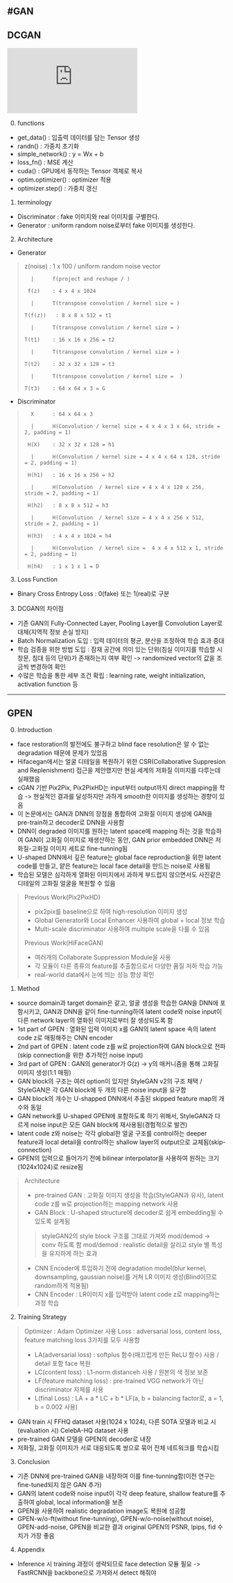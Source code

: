 

#GAN
---

## DCGAN
![링크](https://arxiv.org/pdf/1511.06434.pdf)

0. functions
 - get_data() : 입출력 데이터를 담는 Tensor 생성
 - randn() : 가중치 초기화
 - simple_network() : y = Wx + b
 - loss_fn() : MSE 계산
 - cuda() : GPU에서 동작하는 Tensor 객체로 복사
 - optim.optimizer() : optimizer 적용
 - optimizer.step() : 가중치 갱신

1. terminology
 - Discriminator : fake 이미지와 real 이미지를 구별한다.
 - Generator : uniform random noise로부터 fake 이미지를 생성한다.

2. Architecture
 - Generator<br/>
 >   z(noise)   : 1 x 100 / uniform random noise vector
 >
 >       |      f(project and reshape / )
 >
 >      f(z)    : 4 x 4 x 1024
 >
 >       |      T(transpose convolution / kernel size = )   
 >
 >     T(f(z))   : 8 x 8 x 512 = t1
 >
 >       |      T(transpose convolution / kernel size = )
 >
 >     T(t1)    : 16 x 16 x 256 = t2
 >
 >       |      T(transpose convolution / kernel size = )
 >
 >     T(t2)    : 32 x 32 x 128 = t3
 >
 >       |      T(transpose convolution / kernel size =  )
 >
 >     T(t3)    : 64 x 64 x 3 = G

 - Discriminator<br/>
 >       X      : 64 x 64 x 3 
 >
 >       |      H(Convolution / kernel size = 4 x 4 x 3 x 64, stride = 2, padding = 1)
 >
 >      H(X)    : 32 x 32 x 128 = h1
 >
 >       |      H(Convolution / kernel size = 4 x 4 x 64 x 128, stride = 2, padding = 1)
 >
 >      H(h1)   : 16 x 16 x 256 = h2
 >
 >       |      H(Convolution  / kernel size = 4 x 4 x 128 x 256, stride = 2, padding = 1)
 >
 >      H(h2)   : 8 x 8 x 512 = h3
 >
 >       |      H(Convolution  / kernel size = 4 x 4 x 256 x 512, stride = 2, padding = 1)
 >
 >      H(h3)   : 4 x 4 x 1024 = h4
 >
 >       |      H(Convolution  / kernel size =  4 x 4 x 512 x 1, stride = 2, padding = 1)
 >
 >      H(h4)   : 1 x 1 x 1 = D  

 3. Loss Function
  - Binary Cross Entropy Loss : 0(fake) 또는 1(real)로 구분

3. DCGAN의 차이점
 - 기존 GAN의 Fully-Connected Layer, Pooling Layer를 Convolution Layer로 대체(지역적 정보 손실 방지)
 - Batch Normalization 도입 : 입력 데이터의 평균, 분산을 조정하여 학습 효과 증대
 - 학습 검증을 위한 방법 도입 : 잠재 공간에 의미 있는 단위(침실 이미지를 학습할 시 창문, 침대 등의 단위)가 존재하는지 여부 확인 -> randomized vector의 값을 조금씩 변경하여 확인
 - 수많은 학습을 통한 세부 조건 확립 : learning rate, weight initialization, activation function 등
 ---
 
 ## GPEN
 0. Introduction
  - face restoration의 발전에도 불구하고 blind face resolution은 알 수 없는 degradation 때문에 문제가 있었음
  - Hifacegan에서는 얼굴 디테일을 복원하기 위한 CSR(Collaborative Suppresion and Replenishment) 접근을 제안했지만 현실 세계의 저화질 이미지를 다루는데 실패했음
  - cGAN 기반 Pix2Pix, Pix2PixHD는 input부터 output까지 direct mapping을 학습 -> 현실적인 결과를 달성하지만 과하게 smooth한 이미지를 생성하는 경향이 있음
  - 이 논문에서는 GAN과 DNN의 장점을 통합하여 고화질 이미지 생성에 GAN을 pre-train하고 decoder로 DNN을 사용함
  - DNN이 degraded 이미지를 원하는 latent space에 mapping 하는 것을 학습하여 GAN이 고화질 이미지로 재생산하는 동안, GAN prior embedded DNN은 저화질-고화질 이미지 세트로 fine-tunning됨
  - U-shaped DNN에서 깊은 feature는 global face reproduction을 위한 latent code를 만들고, 얕은 feature는 local face detail을 만드는 noise로 사용됨
  - 학습된 모델은 심각하게 열화된 이미지에서  과하게 부드럽지 않으면서도 사진같은 디테일의 고화질 얼굴을 복원할 수 있음
  >Previous Work(Pix2PixHD)
  > - pix2pix를 baseline으로 하여 high-resolution 이미지 생성
  > - Global Generator와 Local Enhancer 사용하여 global + local 정보 학습
  > - Multi-scale discriminator 사용하여 multiple scale을 다룰 수 있음
  >
  >Previous Work(HiFaceGAN)
  > - 여러개의 Collaborate Suppression Module을 사용
  > - 각 모듈이 다른 종류의 feature를 추출함으로서 다양한 품질 저하 학습 가능
  > - real-world data에서 눈에 띄는 성능 향상 확인

1. Method
 - source domain과 target domain은 같고, 얼굴 생성을 학습한 GAN을 DNN에 포함시키고, GAN과 DNN을 같이 fine-tunning하여 latent code와 noise input이 다른 network layer의 열화된 이미지로부터 잘 생성되도록 함
 - 1st part of GPEN : 열화된 입력 이미지 x를 GAN의 latent space 속의 latent code z로 매핑해주는 CNN encoder
 - 2nd part of GPEN : latent code z를 w로 projection하여 GAN block으로 전파(skip connection을 위한 추가적인 noise input)
 - 3rd part of GPEN : GAN의 generator가 G(z) -> y의 매커니즘을 통해 고화질 이미지 생성(1:1 매핑)
 - GAN block의 구조는 여러 option이 있지만 StyleGAN v2의 구조 채택 / StyleGAN은 각 GAN block에 두 개의 다른 noise input을 요구함
 - GAN block의 개수는 U-shapped DNN에서 추출된 skipped feature map의 개수와 동일
 - GAN network를 U-shaped GPEN에 포함하도록 하기 위해서, StyleGAN과 다르게 noise input은 모든 GAN block에 재사용됨(경험적으로 발견)
 - latent code z와 noise는 각각 global한 얼굴 구조를 control하는 deeper feature과 local detail을 control하는 shallow layer의 output으로 교체됨(skip-connection)
 - GPEN의 입력으로 들어가기 전에 bilinear interpolator을 사용하여 원하는 크기(1024x1024)로 resize됨
 
 >Architecture
 > - pre-trained GAN : 고화질 이미지 생성을 학습(StyleGAN과 유사), latent code z를 w로 projection하는 mapping network 사용
 > - GAN Block : U-shaped structure에 decoder로 쉽게 embedding될 수 있도록 설계됨
 >> styleGAN2의 style block 구조를 그대로 가져와 mod/demod -> conv 하도록 함
 >> mod/demod : realistic detail을 살리고 style 별 특성을 유지하게 하는 효과
 > - CNN Encoder에 투입하기 전에 degradation model(blur kernel, downsampling, gaussian noise)를 거쳐 LR 이미지 생성(Blind이므로 random하게 적용됨)
 > - CNN Encoder : LR이미지 x를 입력받아 latent code z로 mapping하는 과정 학습

2. Training Strategy
 >Optimizer : Adam Optimizer 사용
 >Loss : adversarial loss, content loss, feature matching loss 3가지를 모두 사용함
 > - LA(adversarial loss) : softplus 함수(매끄럽게 만든 ReLU 함수) 사용 / detail 포함 face 복원
 > - LC(content loss) :  L1-norm distanceh 사용 / 원본의 색 정보 보존
 > - LF(feature matching loss) : pre-trained VGG network가 아닌 discriminator 자체를 사용
 > - L(final Loss) : LA + a * LC + b * LF(a, b = balancing factor로, a = 1, b = 0.002 사용)
 
 - GAN train 시 FFHQ dataset 사용(1024 x 1024), 다른 SOTA 모델과 비교 시 (evaluation 시) CelebA-HQ dataset 사용
 - pre-trained GAN 모델을 GPEN의 decoder로 내장
 - 저화질, 고화질 이미지가 서로 대응되도록 쌍으로 묶어 전체 네트워크를 학습시킴

3. Conclusion
 - 기존 DNN에 pre-trained GAN을 내장하여 이를 fine-tunning함(이전 연구는 fine-tuned되지 않은 GAN 추가)
 - GAN의 latent code와 noise input이 각각 deep feature, shallow feature를 추출하여 global, local information을 보존
 - GPEN을 사용하여 realistic degradation image도 복원에 성공함 
 - GPEN-w/o-ft(without fine-tunning), GPEN-w/o-noise(without noise), GPEN-add-noise, GPEN을 비교한 결과 original GPEN의 PSNR, lpips, fid 수치가 가장 좋음

4. Appendix
 - Inference 시 training 과정이 생략되므로 face detection 모듈 필요 -> FastRCNN을 backbone으로 가져와서 detect 해줘야
